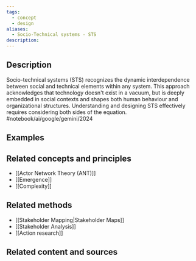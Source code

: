 ```yaml
---
tags:
  - concept
  - design
aliases:
  - Socio-Technical systems - STS
description:
---
```


## Description
Socio-technical systems (STS) recognizes the dynamic interdependence between social and technical elements within any system. This approach acknowledges that technology doesn't exist in a vacuum, but is deeply embedded in social contexts and shapes both human behaviour and organizational structures. Understanding and designing STS effectively requires considering both sides of the equation. #notebook/ai/google/gemini/2024

## Examples 


## Related concepts and principles
- [[Actor Network Theory (ANT)]]
- [[Emergence]]
- [[Complexity]]

## Related methods
- [[Stakeholder Mapping|Stakeholder Maps]]
- [[Stakeholder Analysis]]
- [[Action research]]

## Related content and sources
